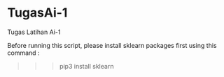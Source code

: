 # TugasAi-1
Tugas Latihan Ai-1

Before running this script, please install sklearn packages first using this command :

>>>pip3 install sklearn
